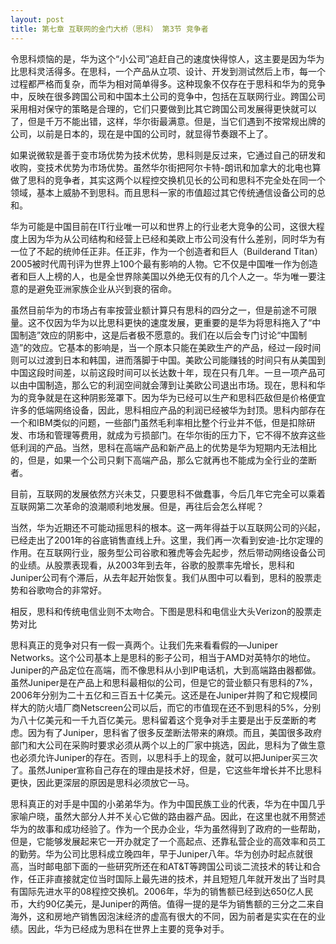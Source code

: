 ```yaml
---
layout: post
title: 第七章 互联网的金门大桥（思科） 第3节 竞争者 
---
```

令思科烦恼的是，华为这个“小公司”追赶自己的速度快得惊人，这主要是因为华为比思科灵活得多。在思科，一个产品从立项、设计、开发到测试然后上市，每一个过程都严格而复杂，而华为相对简单得多。这种现象不仅存在于思科和华为的竞争中，反映在很多跨国公司和中国本土公司的竞争中，包括在互联网行业。跨国公司采用相对保守的策略是合理的，它们只要做到比其它跨国公司发展得更快就可以了，但是千万不能出错，这样，华尔街最满意。但是，当它们遇到不按常规出牌的公司，以前是日本的，现在是中国的公司时，就显得节奏跟不上了。

如果说微软是善于变市场优势为技术优势，思科则是反过来，它通过自己的研发和收购，变技术优势为市场优势。虽然华尔街把阿尔卡特-朗讯和加拿大的北电也算做了思科的竞争者，其实这两个以程控交换机见长的公司和思科不完全处在同一个领域，基本上威胁不到思科。而且思科一家的市值超过其它传统通信设备公司的总和。

华为可能是中国目前在IT行业唯一可以和世界上的行业老大竞争的公司，这很大程度上因为华为从公司结构和经营上已经和美欧上市公司没有什么差别，同时华为有一位了不起的统帅任正非。任正非，作为一个创造者和巨人（Builderand Titan）2005被时代周刊评为世界上100个最有影响的人物。它不仅是中国唯一作为创造者和巨人上榜的人，也是全世界除美国以外绝无仅有的几个人之一。华为唯一要注意的是避免亚洲家族企业从兴到衰的宿命。

虽然目前华为的市场占有率按营业额计算只有思科的四分之一，但是前途不可限量。这不仅因为华为以比思科更快的速度发展，更重要的是华为将思科拖入了“中国制造”效应的阴影中，这是后者极不愿意的。我们在以后会专门讨论“中国制造”的效应。它基本的影响是，当一个原本只能在美欧生产的产品，经过一段时间则可以过渡到日本和韩国，进而落脚于中国。美欧公司能赚钱的时间只有从美国到中国这段时间差，以前这段时间可以长达数十年，现在只有几年。一旦一项产品可以由中国制造，那么它的利润空间就会薄到让美欧公司退出市场。现在，思科和华为的竞争就是在这种阴影笼罩下。因为华为已经可以生产和思科匹敌但是价格便宜许多的低端网络设备，因此，思科相应产品的利润已经被华为封顶。思科内部存在一个和IBM类似的问题，一些部门虽然毛利率相比整个行业并不低，但是扣除研发、市场和管理等费用，就成为亏损部门。在华尔街的压力下，它不得不放弃这些低利润的产品。当然，思科在高端产品和新产品上的优势是华为短期内无法相比的，但是，如果一个公司只剩下高端产品，那么它就再也不能成为全行业的垄断者。

目前，互联网的发展依然方兴未艾，只要思科不做蠢事，今后几年它完全可以乘着互联网第二次革命的浪潮顺利地发展。但是，再往后会怎么样呢？

当然，华为近期还不可能动摇思科的根本。这一两年得益于以互联网公司的兴起，已经走出了2001年的谷底销售直线上升。这里，我们再一次看到安迪-比尔定理的作用。在互联网行业，服务型公司谷歌和雅虎等会先起步，然后带动网络设备公司的业绩。从股票表现看，从2003年到去年，谷歌的股票率先增长，思科和Juniper公司有个滞后，从去年起开始恢复。我们从图中可以看到，思科的股票走势和谷歌吻合的非常好。

相反，思科和传统电信业则不太吻合。下图是思科和电信业大头Verizon的股票走势对比

思科真正的竞争对只有一假一真两个。让我们先来看看假的—Juniper Networks。这个公司基本上是思科的影子公司，相当于AMD对英特尔的地位。Juniper的产品定位在高端，而不像思科从小到IP电话机，大到高端路由器都做。虽然Juniper是在产品上和思科最相似的公司，但是它的营业额只有思科的7%，2006年分别为二十五亿和三百五十亿美元。这还是在Juniper并购了和它规模同样大的防火墙厂商Netscreen公司以后，而它的市值现在还不到思科的5%，分别为八十亿美元和一千九百亿美元。思科留着这个竞争对手主要是出于反垄断的考虑。因为有了Juniper，思科省了很多反垄断法带来的麻烦。而且，美国很多政府部门和大公司在采购时要求必须从两个以上的厂家中挑选，因此，思科为了做生意也必须允许Juniper的存在。否则，以思科手上的现金，就可以把Juniper买三次了。虽然Juniper宣称自己存在的理由是技术好，但是，它这些年增长并不比思科更快，因此更深层的原因是思科必须放它一马。

思科真正的对手是中国的小弟弟华为。作为中国民族工业的代表，华为在中国几乎家喻户晓，虽然大部分人并不关心它做的路由器产品。因此，在这里也就不用赘述华为的故事和成功经验了。作为一个民办企业，华为虽然得到了政府的一些帮助，但是，它能够发展起来它一开办就定了一个高起点、还靠私营企业的高效率和员工的勤劳。华为公司比思科成立晚四年，早于Juniper八年。华为创办时起点就很高，当时邮电部下面的一些研究所还在和AT&T等跨国公司谈二流技术的转让和合作，任正非直接就定位当时国际上最先进的技术，并且短短几年就开发出了当时具有国际先进水平的08程控交换机。2006年，华为的销售额已经到达650亿人民币，大约90亿美元，是Juniper的两倍。值得一提的是华为销售额的三分之二来自海外，这和房地产销售因泡沫经济的虚高有很大的不同，因为前者是实实在在的业绩。因此，华为已经成为思科在世界上主要的竞争对手。

